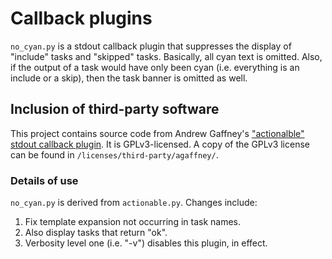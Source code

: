 # Callback plugins

`no_cyan.py` is a stdout callback plugin that suppresses the display of "include" tasks and "skipped" tasks.
Basically, all cyan text is omitted. Also, if the output of a task would have only been cyan (i.e. everything
is an include or a skip), then the task banner is omitted as well.

## Inclusion of third-party software

This project contains source code from Andrew Gaffney's ["actionalble" stdout callback plugin](
https://github.com/ansible/ansible/blob/v2.3.1.0-1/lib/ansible/plugins/callback/actionable.py).
It is GPLv3-licensed. A copy of the GPLv3 license can be found in `/licenses/third-party/agaffney/`.

### Details of use

`no_cyan.py` is derived from `actionable.py`. Changes include:

1. Fix template expansion not occurring in task names.
1. Also display tasks that return "ok".
1. Verbosity level one (i.e. "-v") disables this plugin, in effect.

